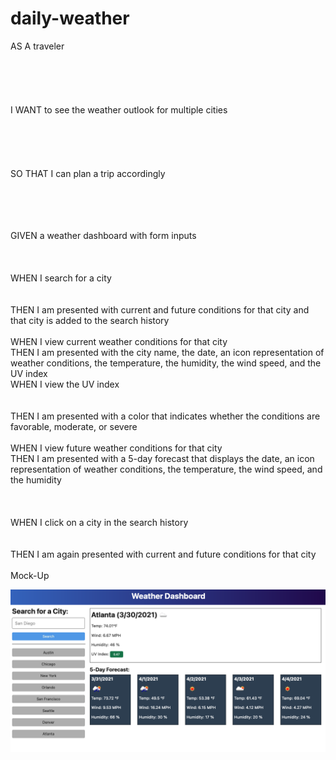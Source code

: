 # daily-weather

AS A traveler<br><br><br><br><br><br>
I WANT to see the weather outlook for multiple cities<br><br><br><br><br><br>
SO THAT I can plan a trip accordingly<br><br><br><br><br>

GIVEN a weather dashboard with form inputs<br><br><br><br>
WHEN I search for a city<br><br><br>
THEN I am presented with current and future conditions for that city and that city is added to the search history<br><br>
WHEN I view current weather conditions for that city<br>
THEN I am presented with the city name, the date, an icon representation of weather conditions, the temperature, the humidity, the wind speed, and the UV index<br>
WHEN I view the UV index<br><br><br>
THEN I am presented with a color that indicates whether the conditions are favorable, moderate, or severe<br><br>
WHEN I view future weather conditions for that city<br>
THEN I am presented with a 5-day forecast that displays the date, an icon representation of weather conditions, the temperature, the wind speed, and the humidity<br><br><br><br>
WHEN I click on a city in the search history<br><br><br>
THEN I am again presented with current and future conditions for that city<br><br>
Mock-Up<br>

![Mock-up](assets/images/mock-up.png "Mock-up")
